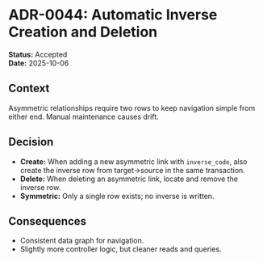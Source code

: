 # ADR-0044: Automatic Inverse Creation and Deletion

**Status:** Accepted  
**Date:** 2025-10-06

## Context
Asymmetric relationships require two rows to keep navigation simple from either end. Manual maintenance causes drift.

## Decision
- **Create:** When adding a new asymmetric link with `inverse_code`, also create the inverse row from target→source in the same transaction.
- **Delete:** When deleting an asymmetric link, locate and remove the inverse row.
- **Symmetric:** Only a single row exists; no inverse is written.

## Consequences
- Consistent data graph for navigation.
- Slightly more controller logic, but cleaner reads and queries.
